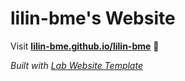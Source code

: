
# lilin-bme's Website

Visit **[lilin-bme.github.io/lilin-bme](https://lilin-bme.github.io/lilin-bme)** 🚀

_Built with [Lab Website Template](https://greene-lab.gitbook.io/lab-website-template-docs)_

